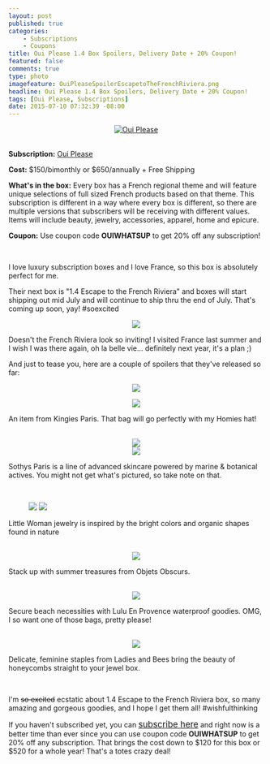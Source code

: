```yaml
---
layout: post
published: true
categories: 
    - Subscriptions
    - Coupons
title: Oui Please 1.4 Box Spoilers, Delivery Date + 20% Coupon!
featured: false
comments: true
type: photo
imagefeature: OuiPleaseSpoilerEscapetoTheFrenchRiviera.png
headline: Oui Please 1.4 Box Spoilers, Delivery Date + 20% Coupon!
tags: [Oui Please, Subscriptions]
date: 2015-07-10 07:32:39 -08:00
---
```


<center><a href="http://ouipleasebox.com" target="_blank">
<img src="/images/OuiPleaseLogo.jpg" border="0" style="border:none;max-width:100%;" alt="Oui Please" />
</a></center>
<br>
<p><b>Subscription:</b> <a href="http://ouipleasebox.com" target="_blank">Oui Please</a></p>
<p><b>Cost:</b> $150/bimonthly or $650/annually + Free Shipping</p>
<p><b>What's in the box:</b> Every box has a French regional theme and will feature unique selections of full sized French products based on that theme. This subscription is different in a way where every box is different, so there are multiple versions that subscribers will be receiving with different values. Items will include beauty, jewelry, accessories, apparel, home and epicure.</p>
<p><b>Coupon:</b> Use coupon code <b>OUIWHATSUP</b> to get 20% off any subscription!</p>
<br>

<p>I love luxury subscription boxes and I love France, so this box is absolutely perfect for me.</p>

<p><i class="icon-dropbox"></i> Their next box is "1.4 Escape to the French Riviera" and boxes will start shipping out mid July and will continue to ship thru the end of July. That's coming up soon, yay! #soexcited</p>

<p><center><img src='/images/OuiPleaseEscapeTotheFrenchRiviera2.jpg'></center></p>

<p>Doesn't the French Riviera look so inviting! I visited France last summer and I wish I was there again, oh la belle vie... definitely next year, it's a plan ;)</p>

<p>And just to tease you, here are a couple of spoilers that they've released so far:</p>

<center><img src='/images/OuiPleaseSpoilerEscapetoTheFrenchRiviera.png'></center>
<p><center><img src='/images/OuiPleaseKingiesParis.png'></center></p>
<p>An item from Kingies Paris. That bag will go perfectly with my Homies hat!</p>
<br>

<center><img src='/images/OuiPleaseSothys.png'></center>
<center><img src='/images/OuiPleaseParisSothys.png'></center>
<p>Sothys Paris is a line of advanced skincare powered by marine & botanical actives. You might not get what's pictured, so take note on that.</p>
<br>

<figure class="half">
        <img src='/images/OuiPleaseLittleWomanJewelry.png'>
        <img src='/images/OuiPleaseLittleWomanJewelry2.png'>
</figure>
<p>Little Woman jewelry is inspired by the bright colors and organic shapes found in nature</p>
<br>

<center><img src='/images/OuiPleaseObjetsObscurs.png'></center>
<p>Stack up with summer treasures from Objets Obscurs.</p>
<br>

<center><img src='/images/OuiPleaseLuluEnProvence.png'></center>
<p>Secure beach necessities with Lulu En Provence waterproof goodies. OMG, I so want one of those bags, pretty please!</p>
<br>

<center><img src='/images/OuiPleaseLadiesAndBees.png'></center>
<p>Delicate, feminine staples from Ladies and Bees bring the beauty of honeycombs straight to your jewel box.</p>
<br>

<p><i class="icon-exclamation-sign"></i> I'm <strike>so excited</strike> ecstatic about 1.4 Escape to the French Riviera box,  so many amazing and gorgeous goodies, and I hope I get them all! #wishfulthinking</p>

<p>If you haven't subscribed yet, you can <a href="http://ouipleasebox.com" target="_blank"><big>subscribe here</big></a> and right now is a better time than ever since you can use coupon code <b>OUIWHATSUP</b> to get 20% off any subscription. That brings the cost down to $120 for this box or $520 for a whole year! That's a totes crazy deal!</p>
